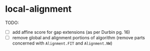 # local-alignment

TODO:
- [ ] add affine score for gap extensions (as per Durbin pg. 16)
- [ ] remove global and alignment portions of algorithm (remove parts concerned with `Alignment.FIT` and `Alignment.NW`)
